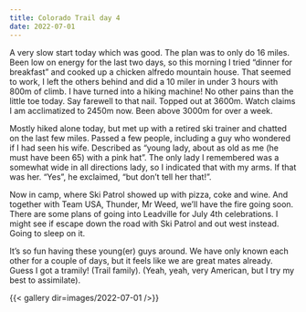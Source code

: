```yaml
---
title: Colorado Trail day 4
date: 2022-07-01
---
```


A very slow start today which was good. The plan was to only do 16 miles. Been low on energy for the last two days, so this morning I tried “dinner for breakfast” and cooked up a chicken alfredo mountain house. That seemed to work, I left the others behind and did a 10 miler in under 3 hours with 800m of climb. I have turned into a hiking machine! No other pains than the little toe today. Say farewell to that nail. Topped out at 3600m. Watch claims I am acclimatized to 2450m now. Been above 3000m for over a week. 

Mostly hiked alone today, but met up with a retired ski trainer and chatted on the last few miles. Passed a few people, including a guy who wondered if I had seen his wife. Described as “young lady, about as old as me (he must have been 65) with a pink hat”. The only lady I remembered was a somewhat wide in all directions lady, so I indicated that with my arms. If that was her. “Yes”, he exclaimed, “but don’t tell her that!”.

Now in camp, where Ski Patrol showed up with pizza, coke and wine. And together with Team USA, Thunder, Mr Weed, we’ll have the fire going soon. There are some plans of going into Leadville for July 4th celebrations. I might see if escape down the road with Ski Patrol and out west instead. Going to sleep on it. 

It’s so fun having these young(er) guys around. We have only known each other for a couple of days, but it feels like we are great mates already. Guess I got a tramily! (Trail family). (Yeah, yeah, very American, but I try my best to assimilate).

{{< gallery dir=images/2022-07-01 />}}